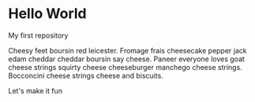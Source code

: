 # Hello World
My first repository

Cheesy feet boursin red leicester. Fromage frais cheesecake pepper jack edam cheddar cheddar boursin say cheese. 
Paneer everyone loves goat cheese strings squirty cheese cheeseburger manchego cheese strings. Bocconcini cheese strings cheese and biscuits.

Let's make it fun